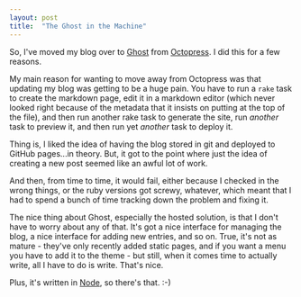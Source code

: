 ```yaml
---
layout: post
title:  "The Ghost in the Machine"
---
```


So, I\'ve moved my blog over to [Ghost](https://ghost.org) from
[Octopress](http://octopress.org). I did this for a few reasons.

My main reason for wanting to move away from Octopress was that updating
my blog was getting to be a huge pain. You have to run a `rake` task to
create the markdown page, edit it in a markdown editor (which never
looked right because of the metadata that it insists on putting at the
top of the file), and then run another rake task to generate the site,
run *another* task to preview it, and then run yet *another* task to
deploy it.

Thing is, I liked the idea of having the blog stored in git and deployed
to GitHub pages\...in theory. But, it got to the point where just the
idea of creating a new post seemed like an awful lot of work.

And then, from time to time, it would fail, either because I checked in
the wrong things, or the ruby versions got screwy, whatever, which meant
that I had to spend a bunch of time tracking down the problem and fixing
it.

The nice thing about Ghost, especially the hosted solution, is that I
don\'t have to worry about any of that. It\'s got a nice interface for
managing the blog, a nice interface for adding new entries, and so on.
True, it\'s not as mature - they\'ve only recently added static pages,
and if you want a menu you have to add it to the theme - but still, when
it comes time to actually write, all I have to do is write. That\'s
nice.

Plus, it\'s written in [Node](http://nodejs.org), so there\'s that. :-)
